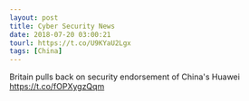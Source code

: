 ```yaml
---
layout: post
title: Cyber Security News
date: 2018-07-20 03:00:21
tourl: https://t.co/U9KYaU2Lgx
tags: [China]
---
```

Britain pulls back on security endorsement of China's Huawei https://t.co/fOPXygzQqm